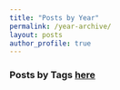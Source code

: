 ```yaml
---
title: "Posts by Year"
permalink: /year-archive/
layout: posts
author_profile: true
---
```


### Posts by <strong><i class="fas fa-fw fa-tags" aria-hidden="true"></i>  Tags [here](/tags)